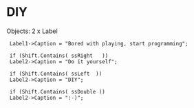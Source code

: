 # DIY

Objects:  2 x Label 

     Label1->Caption = "Bored with playing, start programming";

     if (Shift.Contains( ssRight   ))   
     Label2->Caption = "Do it yourself"; 

     if (Shift.Contains( ssLeft  ))   
     Label2->Caption = "DIY";   

     if (Shift.Contains( ssDouble ))  
     Label2->Caption = ":-)"; 
